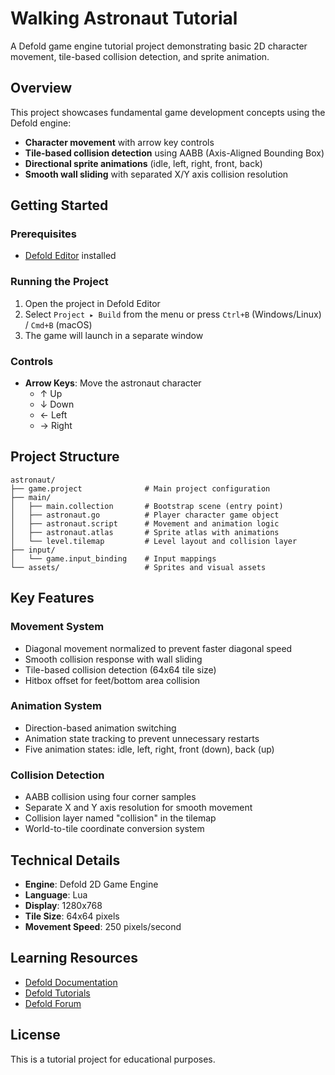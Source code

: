 # Walking Astronaut Tutorial

A Defold game engine tutorial project demonstrating basic 2D character movement, tile-based collision detection, and sprite animation.

## Overview

This project showcases fundamental game development concepts using the Defold engine:
- **Character movement** with arrow key controls
- **Tile-based collision detection** using AABB (Axis-Aligned Bounding Box)
- **Directional sprite animations** (idle, left, right, front, back)
- **Smooth wall sliding** with separated X/Y axis collision resolution

## Getting Started

### Prerequisites
- [Defold Editor](https://defold.com/download/) installed

### Running the Project
1. Open the project in Defold Editor
2. Select `Project ▸ Build` from the menu or press `Ctrl+B` (Windows/Linux) / `Cmd+B` (macOS)
3. The game will launch in a separate window

### Controls
- **Arrow Keys**: Move the astronaut character
  - ↑ Up
  - ↓ Down
  - ← Left
  - → Right

## Project Structure

```
astronaut/
├── game.project              # Main project configuration
├── main/
│   ├── main.collection       # Bootstrap scene (entry point)
│   ├── astronaut.go          # Player character game object
│   ├── astronaut.script      # Movement and animation logic
│   ├── astronaut.atlas       # Sprite atlas with animations
│   └── level.tilemap         # Level layout and collision layer
├── input/
│   └── game.input_binding    # Input mappings
└── assets/                   # Sprites and visual assets
```

## Key Features

### Movement System
- Diagonal movement normalized to prevent faster diagonal speed
- Smooth collision response with wall sliding
- Tile-based collision detection (64x64 tile size)
- Hitbox offset for feet/bottom area collision

### Animation System
- Direction-based animation switching
- Animation state tracking to prevent unnecessary restarts
- Five animation states: idle, left, right, front (down), back (up)

### Collision Detection
- AABB collision using four corner samples
- Separate X and Y axis resolution for smooth movement
- Collision layer named "collision" in the tilemap
- World-to-tile coordinate conversion system

## Technical Details

- **Engine**: Defold 2D Game Engine
- **Language**: Lua
- **Display**: 1280x768
- **Tile Size**: 64x64 pixels
- **Movement Speed**: 250 pixels/second

## Learning Resources

- [Defold Documentation](https://defold.com/learn)
- [Defold Tutorials](https://defold.com/tutorials)
- [Defold Forum](https://forum.defold.com)

## License

This is a tutorial project for educational purposes.
